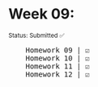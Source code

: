 <h1>Week 09:</h1>
<span style="font-size: smaller;">Status: Submitted ✅</span>
<pre>
    Homework 09 | ☑️
    Homework 10 | ☑️
    Homework 11 | ☑️
    Homework 12 | ☑️
</pre>
